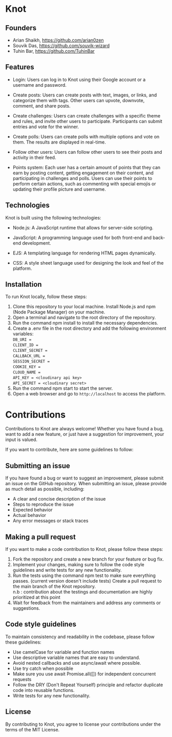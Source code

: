 # Knot
## Founders
- Arian Shaikh, https://github.com/arian0zen
- Souvik Das, https://github.com/souvik-wizard
- Tuhin Bar, https://github.com/TuhinBar

## Features
- Login: Users can log in to Knot using their Google account or a username and password.

- Create posts: Users can create posts with text, images, or links, and categorize them with tags. Other users can upvote, downvote, comment, and share posts.

- Create challenges: Users can create challenges with a specific theme and rules, and invite other users to participate. Participants can submit entries and vote for the winner.

- Create polls: Users can create polls with multiple options and vote on them. The results are displayed in real-time.

- Follow other users: Users can follow other users to see their posts and activity in their feed.

- Points system: Each user has a certain amount of points that they can earn by posting content, getting engagement on their content, and participating in challenges and polls. Users can use their points to perform certain actions, such as commenting with special emojis or updating their profile picture and username.

## Technologies
Knot is built using the following technologies:
- Node.js: A JavaScript runtime that allows for server-side scripting.

- JavaScript: A programming language used for both front-end and back-end development.

- EJS: A templating language for rendering HTML pages dynamically.

- CSS: A style sheet language used for designing the look and feel of the platform.

## Installation
To run Knot locally, follow these steps:

1. Clone this repository to your local machine.
Install Node.js and npm (Node Package Manager) on your machine.
2. Open a terminal and navigate to the root directory of the repository.
3. Run the command npm install to install the necessary dependencies.
4. Create a .env file in the root directory and add the following environment variables:  
`DB_URI =`  
`CLIENT_ID = `  
`CLIENT_SECRET = `  
`CALLBACK_URL = `  
`SESSION_SECRET =   `   
`COOKIE_KEY = `  
`CLOUD_NAME = `  
`API_KEY = <cloudinary api key>`  
`API_SECRET = <cloudinary secret>`
5. Run the command npm start to start the server.
6. Open a web browser and go to `http://localhost` to access the platform.

# Contributions
Contributions to Knot are always welcome! Whether you have found a bug, want to add a new feature, or just have a suggestion for improvement, your input is valued.

If you want to contribute, here are some guidelines to follow:  
## Submitting an issue
If you have found a bug or want to suggest an improvement, please submit an issue on the GitHub repository. When submitting an issue, please provide as much detail as possible, including:

- A clear and concise description of the issue
- Steps to reproduce the issue
- Expected behavior
- Actual behavior
- Any error messages or stack traces

## Making a pull request
If you want to make a code contribution to Knot, please follow these steps:

1. Fork the repository and create a new branch for your feature or bug fix.
2. Implement your changes, making sure to follow the code style guidelines and write tests for any new functionality.
3. Run the tests using the command npm test to make sure everything passes. (current version doesn't include tests)
Create a pull request to the main branch of the Knot repository.    
n.b : contribution about the testings and documentation are highly prioritized at this point
4. Wait for feedback from the maintainers and address any comments or suggestions.

## Code style guidelines
To maintain consistency and readability in the codebase, please follow these guidelines:

- Use camelCase for variable and function names
- Use descriptive variable names that are easy to understand.
- Avoid nested callbacks and use async/await where possible.
- Use try catch when possible
- Make sure you use await Promise.all([]) for independent concurrent requests
- Follow the DRY (Don't Repeat Yourself) principle and refactor duplicate code into reusable functions.
- Write tests for any new functionality. 

## License
By contributing to Knot, you agree to license your contributions under the terms of the MIT License.